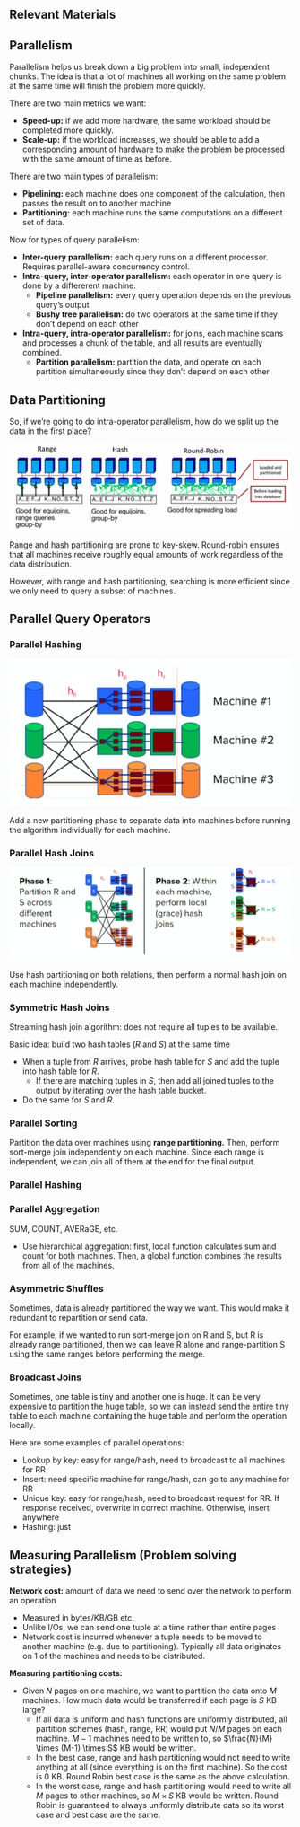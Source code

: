## Relevant Materials

## Parallelism

Parallelism helps us break down a big problem into small, independent chunks. The idea is that a lot of machines all working on the same problem at the same time will finish the problem more quickly.

There are two main metrics we want:

- **Speed-up:** if we add more hardware, the same workload should be completed more quickly.
- **Scale-up:** if the workload increases, we should be able to add a corresponding amount of hardware to make the problem be processed with the same amount of time as before.

There are two main types of parallelism:

- **Pipelining:** each machine does one component of the calculation, then passes the result on to another machine
- **Partitioning:** each machine runs the same computations on a different set of data.

Now for types of query parallelism:

- **Inter-query parallelism:** each query runs on a different processor. Requires parallel-aware concurrency control.
- **Intra-query, inter-operator parallelism:** each operator in one query is done by a differerent machine.
    - **Pipeline parallelism:** every query operation depends on the previous query’s output
    - **Bushy tree parallelism:** do two operators at the same time if they don’t depend on each other
- **Intra-query, intra-operator parallelism:** for joins, each machine scans and processes a chunk of the table, and all results are eventually combined.
    - **Partition parallelism:** partition the data, and operate on each partition simultaneously since they don’t depend on each other

## Data Partitioning

So, if we’re going to do intra-operator parallelism, how do we split up the data in the first place?

![Untitled](Parallel%20Query%20Processing/Untitled.png)

Range and hash partitioning are prone to key-skew. Round-robin ensures that all machines receive roughly equal amounts of work regardless of the data distribution.

However, with range and hash partitioning, searching is more efficient since we only need to query a subset of machines.

## Parallel Query Operators

### Parallel Hashing

![Untitled](Parallel%20Query%20Processing/Untitled%201.png)

Add a new partitioning phase to separate data into machines before running the algorithm individually for each machine.

### Parallel Hash Joins

![Untitled](Parallel%20Query%20Processing/Untitled%202.png)

Use hash partitioning on both relations, then perform a normal hash join on each machine independently.

### Symmetric Hash Joins

Streaming hash join algorithm: does not require all tuples to be available.

Basic idea: build two hash tables ($R$ and $S$) at the same time

- When a tuple from $R$ arrives, probe hash table for $S$ and add the tuple into hash table for $R$.
    - If there are matching tuples in $S$, then add all joined tuples to the output by iterating over the hash table bucket.
- Do the same for $S$ and $R$.

### Parallel Sorting

Partition the data over machines using **range partitioning.** Then, perform sort-merge join independently on each machine. Since each range is independent, we can join all of them at the end for the final output.

### Parallel Hashing

### Parallel Aggregation

SUM, COUNT, AVERaGE, etc.

- Use hierarchical aggregation: first, local function calculates sum and count for both machines. Then, a global function combines the results from all of the machines.

### Asymmetric Shuffles

Sometimes, data is already partitioned the way we want. This would make it redundant to repartition or send data. 

For example, if we wanted to run sort-merge join on R and S, but R is already range partitioned, then we can leave R alone and range-partition S using the same ranges before performing the merge.

### Broadcast Joins

Sometimes, one table is tiny and another one is huge. It can be very expensive to partition the huge table, so we can instead send the entire tiny table to each machine containing the huge table and perform the operation locally.

Here are some examples of parallel operations:

- Lookup by key: easy for range/hash, need to broadcast to all machines for RR
- Insert: need specific machine for range/hash, can go to any machine for RR
- Unique key: easy for range/hash, need to broadcast request for RR. If response received, overwrite in correct machine. Otherwise, insert anywhere
- Hashing: just

## Measuring Parallelism (Problem solving strategies)

**Network cost:** amount of data we need to send over the network to perform an operation

- Measured in bytes/KB/GB etc.
- Unlike I/Os, we can send one tuple at a time rather than entire pages
- Network cost is incurred whenever a tuple needs to be moved to another machine (e.g. due to partitioning). Typically all data originates on 1 of the machines and needs to be distributed.

**Measuring partitioning costs:**

- Given $N$ pages on one machine, we want to partition the data onto $M$ machines. How much data would be transferred if each page is $S$ KB large?
    - If all data is uniform and hash functions are uniformly distributed, all partition schemes (hash, range, RR) would put $N/M$ pages on each machine. $M-1$ machines need to be written to, so $\frac{N}{M} \times (M-1) \times S$ KB would be written.
    - In the best case, range and hash partitioning would not need to write anything at all (since everything is on the first machine). So the cost is $0$ KB. Round Robin best case is the same as the above calculation.
    - In the worst case, range and hash partitioning would need to write all $M$ pages to other machines, so $M \times S$ KB would be written. Round Robin is guaranteed to always uniformly distribute data so its worst case and best case are the same.